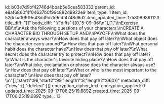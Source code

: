 id: b03e7d9bf42746d4bbab5e6cea583332
parent_id: e9af6860f4f04637b0f99c882d9922e9
item_type: 1
item_id: 52ddaa109f9e43dd9d759edf4748d6d2
item_updated_time: 1758089891123
title_diff: "[]"
body_diff: "[{\"diffs\":[[0,\"5-09-06\\\n\"],[1,\"\\\nExercise BB\\\n\\\nAsk the following questions of your characters:\\\nCREATE A CHARACTER BIO THROUGH SETUP AND\\\nPAYOFF\\\nWhat does the character always wear?\\\nHow does that pay off later?\\\nWhat object does the character carry around?\\\nHow dies that pay off later?\\\nWhat personal habit does the character have?\\\nHow does that pay off later?\\\nWhat secret does the character try to protect?\\\nHow does that pay off later?\\\nWhat is the character's favorite hiding place?\\\nHow does that pay off later?\\\nWhat joke, exclamation or phrase does the character always use?\\\nHow does that pay off later?\\\nWhat or who is the most important to the character? \\\nHow does that pay off later? \\\n\"]],\"start1\":99,\"start2\":99,\"length1\":8,\"length2\":660}]"
metadata_diff: {"new":{},"deleted":[]}
encryption_cipher_text: 
encryption_applied: 0
updated_time: 2025-09-17T06:25:19.689Z
created_time: 2025-09-17T06:25:19.689Z
type_: 13